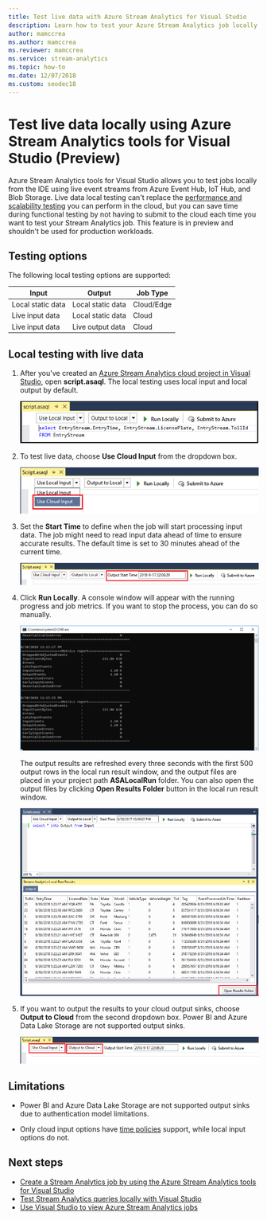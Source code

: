 ```yaml
---
title: Test live data with Azure Stream Analytics for Visual Studio
description: Learn how to test your Azure Stream Analytics job locally using live streaming data.
author: mamccrea
ms.author: mamccrea
ms.reviewer: mamccrea
ms.service: stream-analytics
ms.topic: how-to
ms.date: 12/07/2018
ms.custom: seodec18
---
```


# Test live data locally using Azure Stream Analytics tools for Visual Studio (Preview)

Azure Stream Analytics tools for Visual Studio allows you to test jobs locally from the IDE using live event streams from Azure Event Hub, IoT Hub, and Blob Storage. Live data local testing can't replace the [performance and scalability testing](stream-analytics-streaming-unit-consumption.md) you can perform in the cloud, but you can save time during functional testing by not having to submit to the cloud each time you want to test your Stream Analytics job. This feature is in preview and shouldn't be used for production workloads.

## Testing options

The following local testing options are supported:

|**Input**  |**Output**  |**Job Type**  |
|---------|---------|---------|
|Local static data   |  Local static data   |   Cloud/Edge |
|Live input data   |  Local static data   |   Cloud |
|Live input data   |  Live output data   |   Cloud |

## Local testing with live data

1. After you've created an [Azure Stream Analytics cloud project in Visual Studio](stream-analytics-quick-create-vs.md), open **script.asaql**. The local testing uses local input and local output by default.

   ![Azure Stream Analytics Visual Studio local input and local output](./media/stream-analytics-live-data-local-testing/stream-analytics-local-testing-local-input-output.png)

2. To test live data, choose **Use Cloud Input** from the dropdown box.

   ![Azure Stream Analytics Visual Studio live cloud input](./media/stream-analytics-live-data-local-testing/stream-analytics-local-testing-cloud-input.png)

3. Set the **Start Time** to define when the job will start processing input data. The job might need to read input data ahead of time to ensure accurate results. The default time is set to 30 minutes ahead of the current time.

   ![Azure Stream Analytics Visual Studio live data start time](./media/stream-analytics-live-data-local-testing/stream-analytics-local-testing-cloud-input-start-time.png)

4. Click **Run Locally**. A console window will appear with the running progress and job metrics. If you want to stop the process, you can do so manually. 

   ![Azure Stream Analytics Visual Studio live data process window](./media/stream-analytics-live-data-local-testing/stream-analytics-local-testing-cloud-input-process-window.png)

   The output results are refreshed every three seconds with the first 500 output rows in the local run result window, and the output files are placed in your project path **ASALocalRun** folder. You can also open the output files by clicking **Open Results Folder** button in the local run result window.

   ![Azure Stream Analytics Visual Studio live data open results folder](./media/stream-analytics-live-data-local-testing/stream-analytics-local-testing-cloud-input-open-results-folder.png)

5. If you want to output the results to your cloud output sinks, choose **Output to Cloud** from the second dropdown box. Power BI and Azure Data Lake Storage are not supported output sinks.

   ![Azure Stream Analytics Visual Studio live data output to cloud](./media/stream-analytics-live-data-local-testing/stream-analytics-local-testing-cloud-output.png)
 
## Limitations

* Power BI and Azure Data Lake Storage are not supported output sinks due to authentication model limitations.

* Only cloud input options have [time policies](./stream-analytics-time-handling.md) support, while local input options do not.

## Next steps

* [Create a Stream Analytics job by using the Azure Stream Analytics tools for Visual Studio](stream-analytics-quick-create-vs.md)
* [Test Stream Analytics queries locally with Visual Studio](stream-analytics-vs-tools-local-run.md)
* [Use Visual Studio to view Azure Stream Analytics jobs](stream-analytics-vs-tools.md)